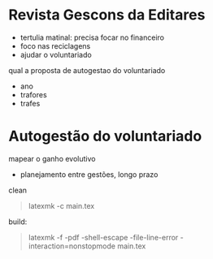 # Revista Gescons da Editares

- tertulia matinal: precisa focar no financeiro
- foco nas reciclagens
- ajudar o voluntariado

qual a proposta de autogestao do voluntariado

- ano
- trafores
- trafes

# Autogestão do voluntariado

mapear o ganho evolutivo

- planejamento entre gestões, longo prazo


clean

> latexmk -c  main.tex

build:

> latexmk -f -pdf -shell-escape -file-line-error -interaction=nonstopmode main.tex
